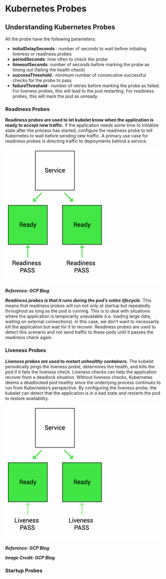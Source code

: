 # Kubernetes Probes

## Understanding Kubernetes Probes

All the probe have the following parameters:

* **initialDelaySeconds** : number of seconds to wait before initiating liveness or readiness probes
* **periodSeconds**: how often to check the probe
* **timeoutSeconds**: number of seconds before marking the probe as timing out (failing the health check)
* **successThreshold** : minimum number of consecutive successful checks for the probe to pass
* **failureThreshold** : number of retries before marking the probe as failed. For liveness probes, this will lead to the pod restarting. For readiness probes, this will mark the pod as unready.

### **Readiness Probes**
**Readiness probes are used to let kubelet know when the application is ready to accept new traffic.** If the application needs some time to initialize state after the process has started, configure the readiness probe to tell Kubernetes to wait before sending new traffic. A primary use case for readiness probes is directing traffic to deployments behind a service.

![zoomify](imgs/readness_probe.gif)<br></br>
***Reference: GCP Blog***

***Readiness probes is that it runs during the pod’s entire lifecycle.*** This means that readiness probes will run not only at startup but repeatedly throughout as long as the pod is running. This is to deal with situations where the application is temporarily unavailable (i.e. loading large data, waiting on external connections). In this case, we don’t want to necessarily kill the application but wait for it to recover. Readiness probes are used to detect this scenario and not send traffic to these pods until it passes the readiness check again.

### **Liveness Probes**
***Liveness probes are used to restart unhealthy containers.*** The kubelet periodically pings the liveness probe, determines the health, and kills the pod if it fails the liveness check. Liveness checks can help the application recover from a deadlock situation. Without liveness checks, Kubernetes deems a deadlocked pod healthy since the underlying process continues to run from Kubernetes’s perspective. By configuring the liveness probe, the kubelet can detect that the application is in a bad state and restarts the pod to restore availability.

![zoomify](imgs/liveness_probe.gif)<br></br>
***Reference: GCP Blog***

 ***Image Credit: GCP Blog***

### **Startup Probes**

